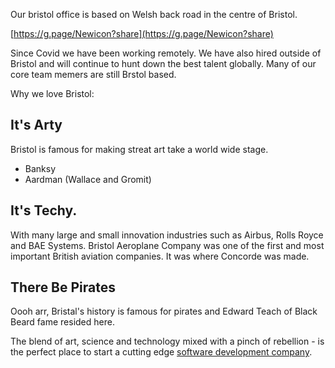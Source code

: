 Our bristol office is based on Welsh back road in the centre of Bristol.

[https://g.page/Newicon?share](https://g.page/Newicon?share)

Since Covid we have been working remotely. We have also hired outside of Bristol and will continue to hunt down the best talent globally.
Many of our core team memers are still Brstol based.

Why we love Bristol:

## It's Arty
Bristol is famous for making streat art take a world wide stage. 
- Banksy
- Aardman (Wallace and Gromit)

## It's Techy.
With many large and small innovation industries such as Airbus, Rolls Royce and BAE Systems.
Bristol Aeroplane Company was one of the first and most important British aviation companies.
It was where Concorde was made.

## There Be Pirates
Oooh arr, Bristal's history is famous for pirates and Edward Teach of Black Beard fame resided here.

The blend of art, science and technology mixed with a pinch of rebellion - is the perfect place to start a cutting edge [software development company](https://newicon.net).
